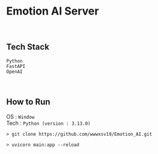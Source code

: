 # Emotion AI Server

<br>

## Tech Stack
```Python``` <br>
```FastAPI``` <br>
```OpenAI```

<br>

## How to Run
OS : ```Window``` <br>
Tech : ```Python (version : 3.13.0)```
```shell
> git clone https://github.com/wwwxsv19/Emotion_AI.git 
```
```shell
> uvicorn main:app --reload 
```
